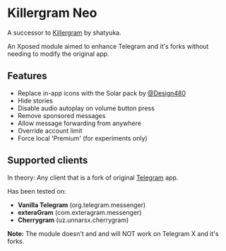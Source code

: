 # Killergram Neo
A successor to [Killergram](https://github.com/shatyuka/Killergram) by shatyuka.

An Xposed module aimed to enhance Telegram and it's forks without needing to modify the original app.

## Features
* Replace in-app icons with the Solar pack by [@Design480](https://t.me/Design480)
* Hide stories
* Disable audio autoplay on volume button press
* Remove sponsored messages
* Allow message forwarding from anywhere
* Override account limit
* Force local 'Premium' (for experiments only)

## Supported clients
In theory: Any client that is a fork of original [Telegram](https://github.com/DrKLO/Telegram) app.

Has been tested on:
* **Vanilla Telegram** (org.telegram.messenger)
* **exteraGram** (com.exteragram.messenger)
* **Cherrygram** (uz.unnarsx.cherrygram)

**Note:** The module doesn't and and will NOT work on Telegram X and it's forks.
